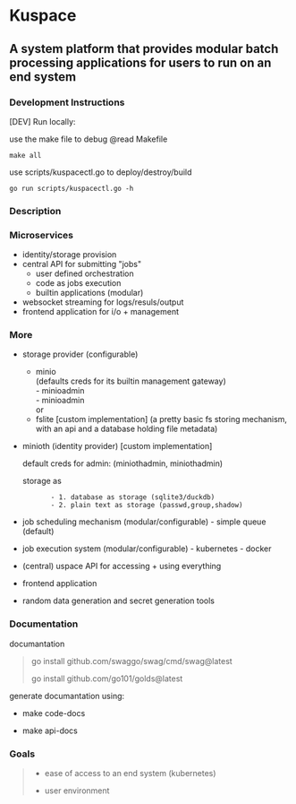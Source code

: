 # Kuspace

## A system platform that provides modular batch processing applications for users to run on an end system

### Development Instructions

[DEV]
Run locally:

use the make file to debug @read Makefile

    make all 

use scripts/kuspacectl.go to deploy/destroy/build

    go run scripts/kuspacectl.go -h

### Description

### Microservices

- identity/storage provision  
- central API for submitting "jobs"  
  - user defined orchestration  
  - code as jobs execution  
  - builtin applications (modular)  
- websocket streaming for logs/resuls/output  
- frontend application for i/o + management  

### More

- storage provider (configurable)
  - minio  
            (defaults creds for its builtin management gateway)  
            - minioadmin  
            - minioadmin  
    or
  - fslite [custom implementation]
            (a pretty basic fs storing mechanism, with an api and a database holding file metadata)

- minioth (identity provider) [custom implementation]

    default creds for admin: (miniothadmin, miniothadmin)

    storage as

             - 1. database as storage (sqlite3/duckdb)
             - 2. plain text as storage (passwd,group,shadow)

- job scheduling mechanism (modular/configurable)
      - simple queue (default)

- job execution system (modular/configurable)
      - kubernetes
      - docker

- (central) uspace API for accessing + using everything

- frontend application

- random data generation and secret generation tools

### Documentation

documantation
> go install github.com/swaggo/swag/cmd/swag@latest
>
> go install github.com/go101/golds@latest

generate documantation using:

- make code-docs

- make api-docs

### Goals

>
> - ease of access to an end system (kubernetes)
>
> - user environment
>

